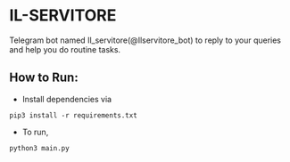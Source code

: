 # IL-SERVITORE

Telegram bot named Il_servitore(@Ilservitore_bot) to reply to your queries and help you do routine tasks.

## How to Run:

- Install dependencies via

`pip3 install -r requirements.txt`

- To run,

`python3 main.py`

